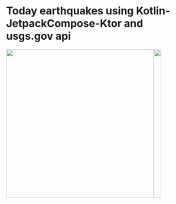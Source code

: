 # Today earthquakes using Kotlin-JetpackCompose-Ktor and usgs.gov api

<div align="center">
  <div style="display: flex;">
<img src="https://github.com/3owa/Today_Earthquakes_USGS_API/blob/master/Screenshot%202023-09-19%20232625.png" width="400dp"/>

<div align="left">
      <a href="https://www.youtube.com/watch?v=oaEkL63mNnA">
         <img src="https://img.youtube.com/vi/oaEkL63mNnA/0.jpg" style="width:100%;">
      </a>
</div>
